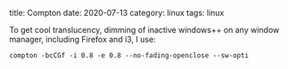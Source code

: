 title: Compton
date: 2020-07-13
category: linux
tags: linux

To get cool translucency, dimming of inactive windows++ on any window
manager, including Firefox and i3, I use:

```text
compton -bcCGf -i 0.8 -e 0.8 --no-fading-openclose --sw-opti
```


